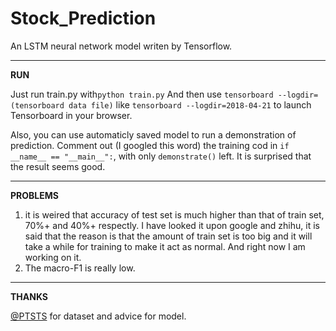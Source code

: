# Stock_Prediction
An LSTM neural network model writen by Tensorflow.

------------
**RUN**

Just run train.py with`python train.py`
And then use `tensorboard --logdir=(tensorboard data file)` 
like `tensorboard --logdir=2018-04-21` to launch Tensorboard in your browser.

Also, you can use automaticly saved model to run a demonstration of prediction. Comment out (I googled this word) the training cod in `if __name__ == "__main__":`, with only `demonstrate()` left. It is surprised that the result seems good.

------------

**PROBLEMS**
1. it is weired that accuracy of test set is much higher than that of train set, 70%+ and 40%+ respectly. I have looked it upon google and zhihu, it is said that the reason is that the amount of train set is too big and it will take a while for training to make it act as normal. And right now I am working on it.
2. The macro-F1 is really low.

------------

**THANKS**

[@PTSTS](https://github.com/PTSTS "@PTSTS") for dataset and advice for model.
